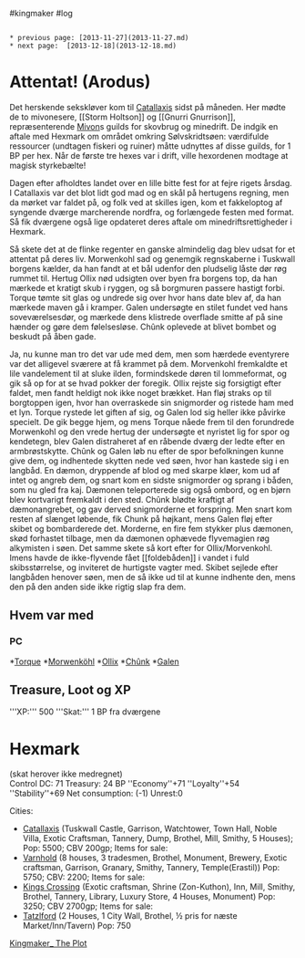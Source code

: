 #kingmaker #log

```ad-info

* previous page: [2013-11-27](2013-11-27.md)
* next page:  [2013-12-18](2013-12-18.md) 
```

# Attentat! (Arodus)  
 
Det herskende sekskløver kom til [Catallaxis](Catallaxis.md) sidst på måneden. Her mødte de to mivonesere, [[Storm Holtson]] og [[Gnurri Gnurrison]], repræsenterende [Mivon](Mivon.md)s guilds for skovbrug og minedrift. De indgik en aftale med Hexmark om området omkring Sølvskridtsøen: værdifulde ressourcer (undtagen fiskeri og ruiner) måtte udnyttes af disse guilds, for 1 BP per hex. Når de første tre hexes var i drift, ville hexordenen modtage at magisk styrkebælte!
Dagen efter afholdtes landet over en lille bitte fest for at fejre rigets årsdag. I Catallaxis var det blot lidt god mad og en skål på hertugens regning, men da mørket var faldet på, og folk ved at skilles igen, kom et fakkeloptog af syngende dværge marcherende nordfra, og forlængede festen med format. Så fik dværgene også lige opdateret deres aftale om minedriftsrettigheder i Hexmark.
Så skete det at de flinke regenter en ganske almindelig dag blev udsat for et attentat på deres liv. Morwenkohl sad og genemgik regnskaberne i Tuskwall borgens kælder, da han fandt at et bål udenfor den pludselig låste dør røg rummet til. Hertug Ollix nød udsigten over byen fra borgens top, da han mærkede et kratigt skub i ryggen, og så borgmuren passere hastigt forbi. Torque tømte sit glas og undrede sig over hvor hans date blev af, da han mærkede maven gå i kramper. Galen undersøgte en stilet fundet ved hans soveværelsesdør, og mærkede dens klistrede overflade smitte af på sine hænder og gøre dem følelsesløse. Chûnk oplevede at blivet bombet og beskudt på åben gade.
Ja, nu kunne man tro det var ude med dem, men som hærdede eventyrere var det alligevel sværere at få krammet på dem. Morvenkohl fremkaldte et lile vandelement til at sluke ilden, formindskede døren til lommeformat, og gik så op for at se hvad pokker der foregik. Ollix rejste sig forsigtigt efter faldet, men fandt heldigt nok ikke noget brækket. Han fløj straks op til borgtoppen igen, hvor han overraskede sin snigmorder og ristede ham med et lyn. Torque rystede let giften af sig, og Galen lod sig heller ikke påvirke specielt. De gik begge hjem, og mens Torque nåede frem til den forundrede Morwenkohl og den vrede hertug der undersøgte et nyristet lig for spor og kendetegn, blev Galen distraheret af en råbende dværg der ledte efter en armbrøstskytte. Chûnk og Galen løb nu efter de spor befolkningen kunne give dem, og indhentede skytten nede ved søen, hvor han kastede sig i en langbåd. En dæmon, dryppende af blod og med skarpe kløer, kom ud af intet og angreb dem, og snart kom en sidste snigmorder og sprang i båden, som nu gled fra kaj. Dæmonen teleporterede sig også ombord, og en bjørn blev kortvarigt fremkaldt i den sted. Chûnk blødte kraftigt af dæmonangrebet, og gav derved snigmorderne et forspring. Men snart kom resten af slænget løbende, fik Chunk på højkant, mens Galen fløj efter skibet og bombarderede det. Morderne, en fire fem stykker plus dæmonen, skød forhastet tilbage, men da dæmonen ophævede flyvemagien røg alkymisten i søen. Det samme skete så kort efter for Ollix/Morvenkohl. Imens havde de ikke-flyvende fået [[foldebåden]] i vandet i fuld skibsstørrelse, og inviteret de hurtigste vagter med. Skibet sejlede efter langbåden henover søen, men de så ikke ud til at kunne indhente den, mens den på den anden side ikke rigtig slap fra dem.
## Hvem var med 
### PC 
 
*[Torque](Torque%20Firebrand.md)
*[Morwenköhl](Morwenköhl.md)
*[Ollix](Ollix%20Stormhorn.md)
*[Chûnk](Chûnk%20Van%20Der%20Hamer.md)
*[Galen](Galen%20Jabir.md)
## Treasure, Loot og XP 
'''XP:''' 500 
'''Skat:''' 1 BP fra dværgene
# Hexmark  
(skat herover ikke medregnet)<br>
Control DC: 71 Treasury: 24 BP 
 ''Economy''+71 ''Loyalty''+54 ''Stability''+69
 Net consumption: (-1) Unrest:0
Cities:
* [Catallaxis](Catallaxis.md) (Tuskwall Castle, Garrison, Watchtower, Town Hall, Noble Villa, Exotic Craftsman, Tannery, Dump, Brothel, Mill, Smithy, 5 Houses); Pop: 5500; CBV 200gp; Items for sale:
* [Varnhold](Varnhold.md) (8  houses, 3 tradesmen, Brothel, Monument, Brewery, Exotic craftsman,  Garrison, Granary, Smithy, Tannery, Temple(Erastil)) Pop: 5750; CBV:  2200; Items for sale:
* [Kings Crossing](Kings%20Crossing.md) (Exotic craftsman,  Shrine (Zon-Kuthon), Inn, Mill, Smithy, Brothel, Tannery, Library,  Luxury Store, 4 Houses, Monument) Pop: 3250; CBV 2700gp; Items for sale:  
* [Tatzlford](Tatzlford.md) (2 Houses, 1 City Wall, Brothel, ½ pris for næste Market/Inn/Tavern) Pop: 750
[Kingmaker_ The Plot](Kingmaker_%20The%20Plot.md)
